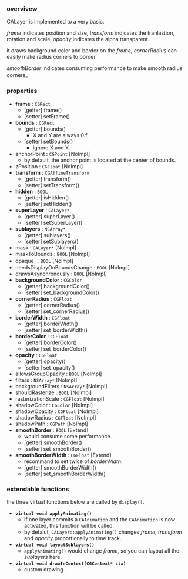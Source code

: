 ### overvivew
CALayer is implemented to a very basic.

_frame_ indicates position and size, _transform_ indicates the tranlastion, rotation and scale, _opacity_ indicates the alpha transparent.

it draws background color and border on the _frame_, _cornerRadius_ can easily make radius corners to border.

_smoothBorder_ indicates consuming performance to make smooth radius corners。

### properties
* **frame** : `CGRect`
  * \[getter] frame()
  * \[setter] setFrame() 
* **bounds** : `CGRect`
  * \[getter] bounds()
    * X and Y are always 0.f. 
  * \[setter] setBounds()
    * ignore X and Y.  
* anchorPoint : `CGPoint` \[NoImpl] 
  * by default, the anchor point is located at the center of bounds. 
* zPosition : `CGFloat` \[NoImpl] 
* **transform** : `CGAffineTransform`
  * \[getter] transform()
  * \[setter] setTransform() 
* **hidden** : `BOOL`
  * \[getter] isHidden()
  * \[setter] setHidden() 
* **superLayer** : `CALayer*`
  * \[getter] superLayer()
  * \[setter] setSuperLayer() 
* **sublayers** : `NSArray*`
  * \[getter] sublayers()
  * \[setter] setSublayers() 
* mask : `CALayer*` \[NoImpl]
* maskToBounds : `BOOL` \[NoImpl]
* opaque ：`BOOL` \[NoImpl]
* needsDisplayOnBoundsChange : `BOOL` \[NoImpl]
* drawsAsynchronously : `BOOL` \[NoImpl] 
* **backgroundColor** : `CGColor`
  * \[getter] backgroundColor()
  * \[setter] set_backgroundColor()  
* **cornerRadius** : `CGFloat`
  * \[getter] cornerRadius()
  * \[setter] set_cornerRadius()  
* **borderWidth** : `CGFloat`
  * \[getter] borderWidth()
  * \[setter] set_borderWidth()  
* **borderColor** : `CGFloat`
  * \[getter] borderColor()
  * \[setter] set_borderColor()  
* **opacity** : `CGFloat`
  * \[getter] opacity()
  * \[setter] set_opacity()  
* allowsGroupOpacity : `BOOL` \[NoImpl] 
* filters : `NSArray*` \[NoImpl] 
* backgroundFilters : `NSArray*` \[NoImpl] 
* shouldRasterize : `BOOL` \[NoImpl] 
* rasterizationScale : `CGFloat` \[NoImpl] 
* shadowColor : `CGColor` \[NoImpl] 
* shadowOpacity : `CGFloat` \[NoImpl] 
* shadowRadius : `CGFloat` \[NoImpl] 
* shadowPath : `CGPath` \[NoImpl] 
* **smoothBorder** : `BOOL` \[Extend] 
  * would consume some performance. 
  * \[getter] smoothBorder()
  * \[setter] set_smoothBorder()  
* **smoothBorderWidth** : `CGFloat` \[Extend]  
  * recommand to set twice of _borderWidth_.
  * \[getter] smoothBorderWidth()
  * \[setter] set_smoothBorderWidth()  

### extendable functions
the three virtual functions below are called by `display()`.
* **`virtual void applyAnimating()`**
  * if one layer commits a `CAAnimation` and the `CAAnimation` is now activated, this function will be called.
  * by defalut, `CALayer::applyAnimating()` changes _frame_, _transform_ and _opacity_ proportionally to time track.
* **`virtual void layoutSublayers()`**
  * `applyAnimating()` would change _frame_, so you can layout all the _sublayers_ here.
* **`virtual void drawInContext(CGContext* ctx)`**
  * custom drawing. 
